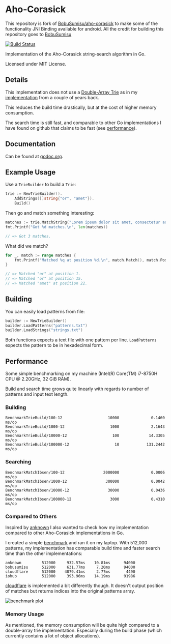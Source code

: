 # Aho-Corasick

This repository is fork of [BobuSumisu/aho-corasick](https://github.com/BobuSumisu/aho-corasick) to make some of the functionality JNI Binding available for android. All the credit for building this repository goes to [BobuSumisu](https://github.com/BobuSumisu) 

[![Build Status](https://travis-ci.com/BobuSumisu/aho-corasick.svg?token=eGRFn5xdQ7p9yby3GVvc&branch=master)](https://travis-ci.com/BobuSumisu/aho-corasick)

Implementation of the Aho-Corasick string-search algorithm in Go.

Licensed under MIT License.

## Details

This implementation does not use a [Double-Array Trie](https://linux.thai.net/~thep/datrie/datrie.html) as in my
[implementation](https://github.com/BobuSumisu/go-ahocorasick) from a couple of years back.

This reduces the build time drastically, but at the cost of higher memory consumption.

The search time is still fast, and comparable to other Go implementations I have found on github that claims to be fast
(see [performance](#Performance)).

## Documentation

Can be found at [godoc.org](https://godoc.org/github.com/BobuSumisu/aho-corasick).

## Example Usage

Use a `TrieBuilder` to build a `Trie`:

```go
trie := NewTrieBuilder().
    AddStrings([]string{"or", "amet"}).
    Build()
```

Then go and match something interesting:

```go
matches := trie.MatchString("Lorem ipsum dolor sit amet, consectetur adipiscing elit.")
fmt.Printf("Got %d matches.\n", len(matches))

// => Got 3 matches.
```

What did we match?

```go
for _, match := range matches {
    fmt.Printf("Matched %q at position %d.\n", match.Match(), match.Pos())
}

// => Matched "or" at position 1.
// => Matched "or" at position 15.
// => Matched "amet" at position 22.
```

## Building

You can easily load patterns from file:

```go
builder := NewTrieBuilder()
builder.LoadPatterns("patterns.txt")
builder.LoadStrings("strings.txt")
```

Both functions expects a text file with one pattern per line. `LoadPatterns` expects the pattern to
be in hexadecimal form.

## Performance

Some simple benchmarking on my machine (Intel(R) Core(TM) i7-8750H CPU @ 2.20GHz, 32 GiB RAM).

Build and search time grows quite linearly with regards to number of patterns and input text length.

### Building

    BenchmarkTrieBuild/100-12                    10000              0.1460 ms/op
    BenchmarkTrieBuild/1000-12                    1000              2.1643 ms/op
    BenchmarkTrieBuild/10000-12                    100             14.3305 ms/op
    BenchmarkTrieBuild/100000-12                    10            131.2442 ms/op

### Searching

    BenchmarkMatchIbsen/100-12                 2000000              0.0006 ms/op
    BenchmarkMatchIbsen/1000-12                 300000              0.0042 ms/op
    BenchmarkMatchIbsen/10000-12                 30000              0.0436 ms/op
    BenchmarkMatchIbsen/100000-12                 3000              0.4310 ms/op

### Compared to Others

Inspired by [anknown](https://github.com/anknown/ahocorasick) I also wanted to check how my implementation compared
to other Aho-Corasick implementations in Go.

I created a simple [benchmark](./benchmark/main.go) and ran it on my laptop. With 512,000 patterns, my implementation
has comparable build time and faster search time than the other implementations:

    anknown         512000     932.57ms    10.81ms      94000
    bobusumisu      512000     631.77ms     7.20ms      94000
    cloudflare      512000    4879.41ms     2.77ms       4490
    iohub           512000     393.96ms    14.19ms      91986

[cloudflare](https://github.com/cloudflare/ahocorasick) is implemented a bit differently though. It doesn't output
position of matches but returns indices into the original patterns array.

![benchmark plot](./benchmark/benchmark.png)

### Memory Usage

As mentioned, the memory consumption will be quite high compared to a double-array trie
implementation. Especially during the build phase (which currently contains a lot of object
allocations).
